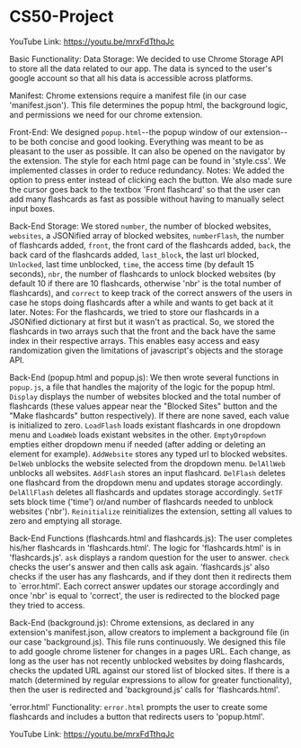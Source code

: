 # CS50-Project
YouTube Link: https://youtu.be/mrxFdTthqJc

Basic Functionality:
Data Storage: We decided to use Chrome Storage API to store all the data related to our app. The data is synced to the user's google account so that all his data is accessible across platforms.

Manifest: Chrome extensions require a manifest file (in our case 'manifest.json'). This file determines the popup html, the background logic, and permissions we need for our chrome extension. 

Front-End: We designed `popup.html`--the popup window of our extension--to be both concise and good looking. Everything was meant to be as pleasant to the user as possible. It can also be opened on the navigator by the extension. The style for each html page can be found in 'style.css'. We implemented classes in order to reduce redundancy. 
Notes: We added the option to press enter instead of clicking each the button. We also made sure the cursor goes back to the textbox 'Front flashcard' so that the user can add many flashcards as fast as possible without having to manually select input boxes.

Back-End Storage: We stored `number`, the number of blocked websites, `websites`, a JSONified array of blocked websites, `numberFlash`, the number of flashcards added, `front`, the front card of the flashcards added, `back`, the back card of the flashcards added, `last_block`, the last url blocked, `Unlocked`, last time unblocked, `time`, the access time (by default 15 seconds), `nbr`, the number of flashcards to unlock blocked websites (by default 10 if there are 10 flashcards, otherwise 'nbr' is the total number of flashcards), and `correct` to keep track of the correct answers of the users in case he stops doing flashcards after a while and wants to get back at it later.
Notes: For the flashcards, we tried to store our flashcards in a JSONified dictionary at first but it wasn't as practical. So, we stored the flashcards in two arrays such that the front and the back have the same index in their respective arrays. This enables easy access and easy randomization given the limitations of javascript's objects and the storage API.

Back-End (popup.html and popup.js): We then wrote several functions in `popup.js`, a file that handles the majority of the logic for the popup html. `Display` displays the number of websites blocked and the total number of flashcards (these values appear near the "Blocked Sites" button and the "Make flashcards" button respectively). If there are none saved, each value is initialized to zero. `LoadFlash` loads existant flashcards in one dropdown menu and `LoadWeb` loads existant websites in the other. `EmptyDropdown` empties either dropdown menu if needed (after adding or deleting an element for example). `AddWebsite` stores any typed url to blocked websites. `DelWeb` unblocks the website selected from the dropdown menu. `DelAllWeb` unblocks all websites. `AddFlash` stores an input flashcard. `DelFlash` deletes one flashcard from the dropdown menu and updates storage accordingly. `DelAllFlash` deletes all flashcards and updates storage accordingly. `SetTF` sets block time ('time') or/and number of flashcards needed to unblock websites ('nbr'). `Reinitialize` reinitializes the extension, setting all values to zero and emptying all storage.

Back-End Functions (flashcards.html and flashcards.js): The user completes his/her flashcards in 'flashcards.html'. The logic for 'flashcards.html' is in 'flashcards.js'. `ask` displays a random question for the user to answer. `check` checks the user's answer and then calls ask again. 'flashcards.js' also checks if the user has any flashcards, and if they dont then it redirects them to `error.html'. Each correct answer updates our storage accordingly and once 'nbr' is equal to 'correct', the user is redirected to the blocked page they tried to access.

Back-End (background.js): Chrome extensions, as declared in any extension's manifest.json, allow creators to implement a background file (in our case 'background.js). This file runs continuously. We designed this file to add google chrome listener for changes in a pages URL. Each change, as long as the user has not recently unblocked websites by doing flashcards, checks the updated URL against our stored list of blocked sites. If there is a match (determined by regular expressions to allow for greater functionality), then the user is redirected and 'background.js' calls for 'flashcards.html'.

'error.html' Functionality: `error.html` prompts the user to create some flashcards and includes a button that redirects users to 'popup.html'.

YouTube Link: https://youtu.be/mrxFdTthqJc
